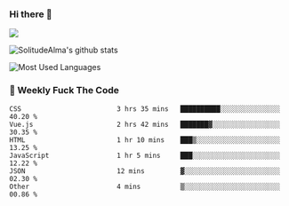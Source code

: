 ### Hi there 👋

<p>
  <a href="https://count.getloli.com/"><img src="https://count.getloli.com/get/@:solitudealma"></a>
</p>

![SolitudeAlma's github stats](https://github-readme-stats.vercel.app/api?username=solitudealma&show_icons=true&theme=radical)

![Most Used Languages](https://github-readme-stats.vercel.app/api/top-langs/?username=solitudealma&layout=compact&hide_border=true&theme=dark)
<!-- ![visitors](https://visitor-badge.glitch.me/badge?page_id=solitudealma.solitudealma.id) -->


### :dart: Weekly Fuck The Code

<!--START_SECTION:waka-->

```text
CSS                        3 hrs 35 mins   ██████████░░░░░░░░░░░░░░░   40.20 %
Vue.js                     2 hrs 42 mins   ███████▓░░░░░░░░░░░░░░░░░   30.35 %
HTML                       1 hr 10 mins    ███▒░░░░░░░░░░░░░░░░░░░░░   13.25 %
JavaScript                 1 hr 5 mins     ███░░░░░░░░░░░░░░░░░░░░░░   12.22 %
JSON                       12 mins         ▓░░░░░░░░░░░░░░░░░░░░░░░░   02.30 %
Other                      4 mins          ▒░░░░░░░░░░░░░░░░░░░░░░░░   00.86 %
```

<!--END_SECTION:waka-->
